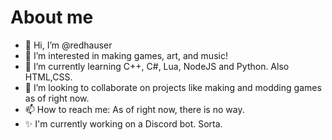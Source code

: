 # About me
- 👋 Hi, I’m @redhauser
- 👀 I’m interested in making games, art, and music!
- 🌱 I’m currently learning C++, C#, Lua, NodeJS and Python. Also HTML,CSS.
- 💞️ I’m looking to collaborate on projects like making and modding games as of right now.
- 📫 How to reach me: As of right now, there is no way.
- ✨ I'm currently working on a Discord bot. Sorta. 
<!---
redhauser/redhauser is a ✨ special ✨ repository because its `README.md` (this file) appears on your GitHub profile.
You can click the Preview link to take a look at your changes.
--->
